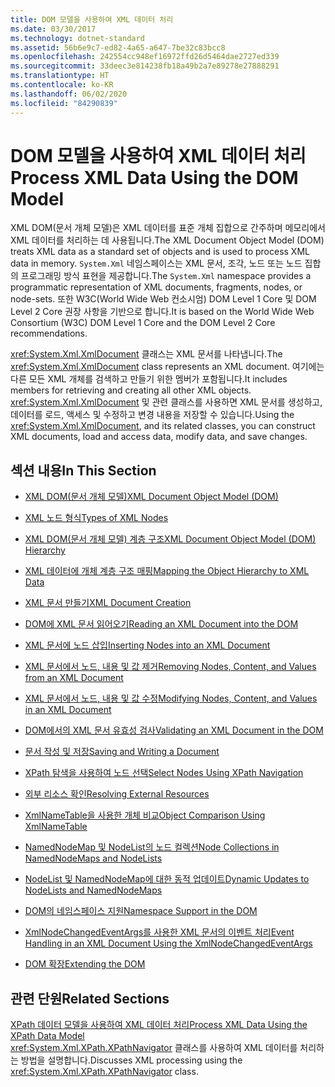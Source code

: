 ```yaml
---
title: DOM 모델을 사용하여 XML 데이터 처리
ms.date: 03/30/2017
ms.technology: dotnet-standard
ms.assetid: 56b6e9c7-ed82-4a65-a647-7be32c83bcc8
ms.openlocfilehash: 242554cc948ef16972ffd26d5464dae2727ed339
ms.sourcegitcommit: 33deec3e814238fb18a49b2a7e89278e27888291
ms.translationtype: HT
ms.contentlocale: ko-KR
ms.lasthandoff: 06/02/2020
ms.locfileid: "84290839"
---
```

# <a name="process-xml-data-using-the-dom-model"></a><span data-ttu-id="6fa92-102">DOM 모델을 사용하여 XML 데이터 처리</span><span class="sxs-lookup"><span data-stu-id="6fa92-102">Process XML Data Using the DOM Model</span></span>
<span data-ttu-id="6fa92-103">XML DOM(문서 개체 모델)은 XML 데이터를 표준 개체 집합으로 간주하며 메모리에서 XML 데이터를 처리하는 데 사용됩니다.</span><span class="sxs-lookup"><span data-stu-id="6fa92-103">The XML Document Object Model (DOM) treats XML data as a standard set of objects and is used to process XML data in memory.</span></span> <span data-ttu-id="6fa92-104">`System.Xml` 네임스페이스는 XML 문서, 조각, 노드 또는 노드 집합의 프로그래밍 방식 표현을 제공합니다.</span><span class="sxs-lookup"><span data-stu-id="6fa92-104">The `System.Xml` namespace provides a programmatic representation of XML documents, fragments, nodes, or node-sets.</span></span> <span data-ttu-id="6fa92-105">또한 W3C(World Wide Web 컨소시엄) DOM Level 1 Core 및 DOM Level 2 Core 권장 사항을 기반으로 합니다.</span><span class="sxs-lookup"><span data-stu-id="6fa92-105">It is based on the World Wide Web Consortium (W3C) DOM Level 1 Core and the DOM Level 2 Core recommendations.</span></span>  
  
 <span data-ttu-id="6fa92-106"><xref:System.Xml.XmlDocument> 클래스는 XML 문서를 나타냅니다.</span><span class="sxs-lookup"><span data-stu-id="6fa92-106">The <xref:System.Xml.XmlDocument> class represents an XML document.</span></span> <span data-ttu-id="6fa92-107">여기에는 다른 모든 XML 개체를 검색하고 만들기 위한 멤버가 포함됩니다.</span><span class="sxs-lookup"><span data-stu-id="6fa92-107">It includes members for retrieving and creating all other XML objects.</span></span> <span data-ttu-id="6fa92-108"><xref:System.Xml.XmlDocument> 및 관련 클래스를 사용하면 XML 문서를 생성하고, 데이터를 로드, 액세스 및 수정하고 변경 내용을 저장할 수 있습니다.</span><span class="sxs-lookup"><span data-stu-id="6fa92-108">Using the <xref:System.Xml.XmlDocument>, and its related classes, you can construct XML documents, load and access data, modify data, and save changes.</span></span>  
  
## <a name="in-this-section"></a><span data-ttu-id="6fa92-109">섹션 내용</span><span class="sxs-lookup"><span data-stu-id="6fa92-109">In This Section</span></span>  
  
- [<span data-ttu-id="6fa92-110">XML DOM(문서 개체 모델)</span><span class="sxs-lookup"><span data-stu-id="6fa92-110">XML Document Object Model (DOM)</span></span>](xml-document-object-model-dom.md)  
  
- [<span data-ttu-id="6fa92-111">XML 노드 형식</span><span class="sxs-lookup"><span data-stu-id="6fa92-111">Types of XML Nodes</span></span>](types-of-xml-nodes.md)  
  
- [<span data-ttu-id="6fa92-112">XML DOM(문서 개체 모델) 계층 구조</span><span class="sxs-lookup"><span data-stu-id="6fa92-112">XML Document Object Model (DOM) Hierarchy</span></span>](xml-document-object-model-dom-hierarchy.md)  
  
- [<span data-ttu-id="6fa92-113">XML 데이터에 개체 계층 구조 매핑</span><span class="sxs-lookup"><span data-stu-id="6fa92-113">Mapping the Object Hierarchy to XML Data</span></span>](mapping-the-object-hierarchy-to-xml-data.md)  
  
- [<span data-ttu-id="6fa92-114">XML 문서 만들기</span><span class="sxs-lookup"><span data-stu-id="6fa92-114">XML Document Creation</span></span>](xml-document-creation.md)  
  
- [<span data-ttu-id="6fa92-115">DOM에 XML 문서 읽어오기</span><span class="sxs-lookup"><span data-stu-id="6fa92-115">Reading an XML Document into the DOM</span></span>](reading-an-xml-document-into-the-dom.md)  
  
- [<span data-ttu-id="6fa92-116">XML 문서에 노드 삽입</span><span class="sxs-lookup"><span data-stu-id="6fa92-116">Inserting Nodes into an XML Document</span></span>](inserting-nodes-into-an-xml-document.md)  
  
- [<span data-ttu-id="6fa92-117">XML 문서에서 노드, 내용 및 값 제거</span><span class="sxs-lookup"><span data-stu-id="6fa92-117">Removing Nodes, Content, and Values from an XML Document</span></span>](removing-nodes-content-and-values-from-an-xml-document.md)  
  
- [<span data-ttu-id="6fa92-118">XML 문서에서 노드, 내용 및 값 수정</span><span class="sxs-lookup"><span data-stu-id="6fa92-118">Modifying Nodes, Content, and Values in an XML Document</span></span>](modifying-nodes-content-and-values-in-an-xml-document.md)  
  
- [<span data-ttu-id="6fa92-119">DOM에서의 XML 문서 유효성 검사</span><span class="sxs-lookup"><span data-stu-id="6fa92-119">Validating an XML Document in the DOM</span></span>](validating-an-xml-document-in-the-dom.md)  
  
- [<span data-ttu-id="6fa92-120">문서 작성 및 저장</span><span class="sxs-lookup"><span data-stu-id="6fa92-120">Saving and Writing a Document</span></span>](saving-and-writing-a-document.md)  
  
- [<span data-ttu-id="6fa92-121">XPath 탐색을 사용하여 노드 선택</span><span class="sxs-lookup"><span data-stu-id="6fa92-121">Select Nodes Using XPath Navigation</span></span>](select-nodes-using-xpath-navigation.md)  
  
- [<span data-ttu-id="6fa92-122">외부 리소스 확인</span><span class="sxs-lookup"><span data-stu-id="6fa92-122">Resolving External Resources</span></span>](resolving-external-resources.md)  
  
- [<span data-ttu-id="6fa92-123">XmlNameTable을 사용한 개체 비교</span><span class="sxs-lookup"><span data-stu-id="6fa92-123">Object Comparison Using XmlNameTable</span></span>](object-comparison-using-xmlnametable.md)  
  
- [<span data-ttu-id="6fa92-124">NamedNodeMap 및 NodeList의 노드 컬렉션</span><span class="sxs-lookup"><span data-stu-id="6fa92-124">Node Collections in NamedNodeMaps and NodeLists</span></span>](node-collections-in-namednodemaps-and-nodelists.md)  
  
- [<span data-ttu-id="6fa92-125">NodeList 및 NamedNodeMap에 대한 동적 업데이트</span><span class="sxs-lookup"><span data-stu-id="6fa92-125">Dynamic Updates to NodeLists and NamedNodeMaps</span></span>](dynamic-updates-to-nodelists-and-namednodemaps.md)  
  
- [<span data-ttu-id="6fa92-126">DOM의 네임스페이스 지원</span><span class="sxs-lookup"><span data-stu-id="6fa92-126">Namespace Support in the DOM</span></span>](namespace-support-in-the-dom.md)  
  
- [<span data-ttu-id="6fa92-127">XmlNodeChangedEventArgs를 사용한 XML 문서의 이벤트 처리</span><span class="sxs-lookup"><span data-stu-id="6fa92-127">Event Handling in an XML Document Using the XmlNodeChangedEventArgs</span></span>](event-handling-in-an-xml-document-using-the-xmlnodechangedeventargs.md)  
  
- [<span data-ttu-id="6fa92-128">DOM 확장</span><span class="sxs-lookup"><span data-stu-id="6fa92-128">Extending the DOM</span></span>](extending-the-dom.md)  
  
## <a name="related-sections"></a><span data-ttu-id="6fa92-129">관련 단원</span><span class="sxs-lookup"><span data-stu-id="6fa92-129">Related Sections</span></span>  
 [<span data-ttu-id="6fa92-130">XPath 데이터 모델을 사용하여 XML 데이터 처리</span><span class="sxs-lookup"><span data-stu-id="6fa92-130">Process XML Data Using the XPath Data Model</span></span>](process-xml-data-using-the-xpath-data-model.md)  
 <span data-ttu-id="6fa92-131"><xref:System.Xml.XPath.XPathNavigator> 클래스를 사용하여 XML 데이터를 처리하는 방법을 설명합니다.</span><span class="sxs-lookup"><span data-stu-id="6fa92-131">Discusses XML processing using the <xref:System.Xml.XPath.XPathNavigator> class.</span></span>
